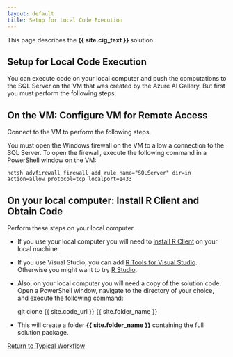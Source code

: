 ```yaml
---
layout: default
title: Setup for Local Code Execution
---
```


<div class="alert alert-success" role="alert"> This page describes the 
<strong>
{{ site.cig_text }}
</strong>
solution.
</div> 

## Setup for Local Code Execution

You can execute code on your local computer and push the computations to the SQL Server on the VM  that was created by the Azure AI Gallery. But first you must perform the following steps. 

## On the VM: Configure VM for Remote Access

Connect to the VM to perform the following steps.

You must open the Windows firewall on the VM to allow a connection to the SQL Server. To open the firewall, execute the following command in a PowerShell window on the VM:

    netsh advfirewall firewall add rule name="SQLServer" dir=in action=allow protocol=tcp localport=1433 

       
## On your local computer:  Install R Client and Obtain Code

Perform these steps on your local computer.

* If you use your local computer you will need to [install R Client](https://msdn.microsoft.com/en-us/microsoft-r/r-client-get-started#installrclient) on your local machine.  

* If you use Visual Studio, you can add <a href="https://www.visualstudio.com/vs/rtvs/">R Tools for Visual Studio</a>.  Otherwise you might want to try <a href="rstudio.html">R Studio</a>. 

* Also, on your local computer you will need a copy of the solution code.  Open a PowerShell window, navigate to the directory of your choice, and execute the following command:  

    git clone {{ site.code_url }} {{ site.folder_name }}

* This will create a folder **{{ site.folder_name }}** containing the full solution package.



<a href="Typical.html#step2">Return to Typical Workflow<a>